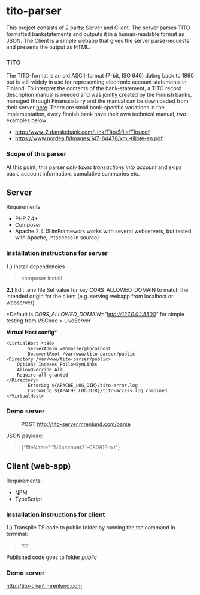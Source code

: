 # tito-parser

This project consists of 2 parts: Server and Client. The server parses TITO formatted bankstatements and outputs it in a human-readable format as JSON. The Client is a simple webapp that gives the server parse-requests and presents the output as HTML.

### TITO
The TITO-format is an old ASCII-format (7-bit, ISO 646) dating back to 1990 but is still widely in use for representing electronic account statements in Finland.
To interpret the contents of the bank-statement, a TITO record description manual is needed and was jointly created by the Finnish banks, managed through Finanssiala ry and the manual can be downloaded from their server [here](https://www.finanssiala.fi/maksujenvalitys/dokumentit/Konekielinen_tiliote_palvelukuvaus.pdf). There are small bank-specific variations in the implementation, every finnish bank have their own technical manual, two examples below:

- http://www-2.danskebank.com/Link/Tito/$file/Tito.pdf
- https://www.nordea.fi/Images/147-84478/xml-tiliote-en.pdf

### Scope of this parser
At this point, this parser *only takes transactions into account* and skips basic account information, cumulative summaries etc.

## Server

Requirements:

- PHP 7.4+
- Composer
- Apache 2.4 (SlimFramework works with several webservers, but tested with Apache, .htaccess in source)

### Installation instructions for server

**1.)** Install dependencies
> composer install

**2.)** Edit .env file
Set value for key CORS_ALLOWED_DOMAIN to match the intended origin for the client (e.g. serving webapp from localhost or webserver)

*Default is *CORS_ALLOWED_DOMAIN="http://127.0.0.1:5500"* for simple testing from VSCode > LiveServer

**Virtual Host config***
```
<VirtualHost *:80>
        ServerAdmin webmaster@localhost
        DocumentRoot /var/www/tito-parser/public
<Directory /var/www/tito-parser/public>
    Options Indexes FollowSymLinks
    AllowOverride All
    Require all granted
</Directory>
        ErrorLog ${APACHE_LOG_DIR}/tito-error.log
        CustomLog ${APACHE_LOG_DIR}/tito-access.log combined
</VirtualHost>
```
### Demo server

>**POST** http://tito-server.mrenlund.com/parse

JSON payload:

>{"fileName":"N3account21-080819.txt"}


## Client (web-app)

Requirements:

- NPM
- TypeScript

### Installation instructions for client

**1.)** Transpile TS code to public folder by running the tsc command in terminal:
> tsc

Published code goes to folder *public*

### Demo server

http://tito-client.mrenlund.com



